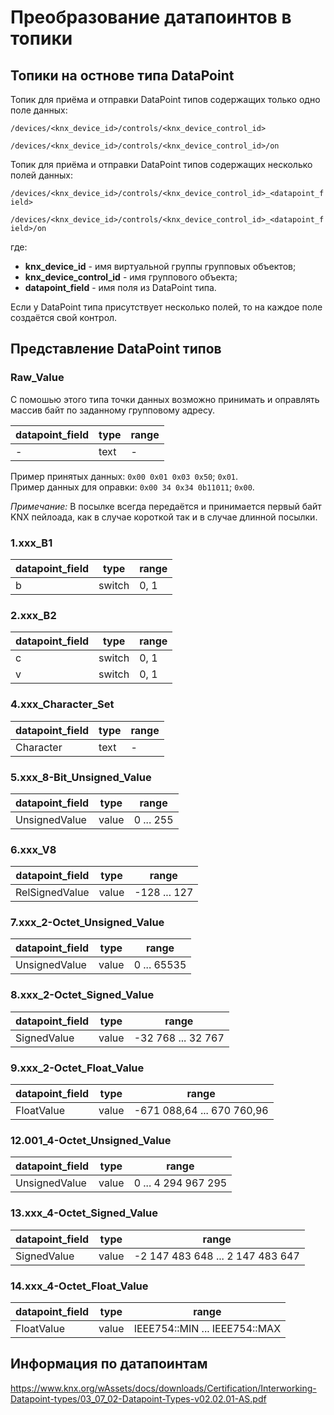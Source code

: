 # Преобразование датапоинтов в топики

## Топики на остнове типа DataPoint

Топик для приёма и отправки DataPoint типов содержащих только одно поле данных:

`/devices/<knx_device_id>/controls/<knx_device_control_id>`

`/devices/<knx_device_id>/controls/<knx_device_control_id>/on`

Топик для приёма и отправки DataPoint типов содержащих несколько полей данных:

`/devices/<knx_device_id>/controls/<knx_device_control_id>_<datapoint_field>`

`/devices/<knx_device_id>/controls/<knx_device_control_id>_<datapoint_field>/on`

где:
* **knx_device_id** - имя виртуальной группы групповых объектов;
* **knx_device_control_id** - имя группового объекта;
* **datapoint_field** - имя поля из DataPoint типа.

Если у DataPoint типа присутствует несколько полей, то на каждое поле создаётся свой контрол. 

## Представление DataPoint типов

### Raw_Value

С помошью этого типа точки данных возможно принимать и оправлять массив байт по заданному групповому адресу. 

| datapoint_field | type | range |
| ---- | ---- | ----|
| - | text | - |

Пример принятых данных:   `0x00 0x01 0x03 0x50`; `0x01`.    
Пример данных для оправки: `0x00 34 0x34 0b11011`; `0x00`.

*Примечание:* В посылке всегда передаётся и принимается первый байт KNX пейлоада, как в случае короткой 
так и в случае длинной посылки.

### 1.xxx_B1

| datapoint_field | type | range |
| ---- | ---- | ----|
| b | switch | 0, 1 |

### 2.xxx_B2

| datapoint_field | type | range |
| ---- | ---- | ----|
| c | switch | 0, 1 |
| v | switch | 0, 1 |

### 4.xxx_Character_Set

| datapoint_field | type | range |
|-------------|------|---|
| Character | text | - |

### 5.xxx_8-Bit_Unsigned_Value

| datapoint_field | type | range |
| ---- | ---- | ----|
| UnsignedValue | value | 0 ... 255 |

### 6.xxx_V8

| datapoint_field | type | range |
| ---- | ---- | ----|
| RelSignedValue | value | -128 ... 127 |

### 7.xxx_2-Octet_Unsigned_Value

| datapoint_field | type | range |
| ---- | ---- | ----|
| UnsignedValue | value | 0 ... 65535 |

### 8.xxx_2-Octet_Signed_Value

| datapoint_field | type | range              |
|-----------------| ---- |--------------------|
| SignedValue     | value | -32 768 ... 32 767 |

### 9.xxx_2-Octet_Float_Value

| datapoint_field | type | range |
| ---- | ---- | ----|
| FloatValue | value | -671 088,64 ... 670 760,96 |

### 12.001_4-Octet_Unsigned_Value

| datapoint_field | type | range |
| ---- | ---- | ----|
| UnsignedValue | value | 0 ... 4 294 967 295 |

### 13.xxx_4-Octet_Signed_Value

| datapoint_field | type | range                             |
|-----------------| ---- |-----------------------------------|
| SignedValue     | value | -2 147 483 648  ... 2 147 483 647 |

### 14.xxx_4-Octet_Float_Value

| datapoint_field | type | range                         |
| ---- | ---- |-------------------------------|
| FloatValue | value | IEEE754::MIN ... IEEE754::MAX |

## Информация по датапоинтам
<https://www.knx.org/wAssets/docs/downloads/Certification/Interworking-Datapoint-types/03_07_02-Datapoint-Types-v02.02.01-AS.pdf>